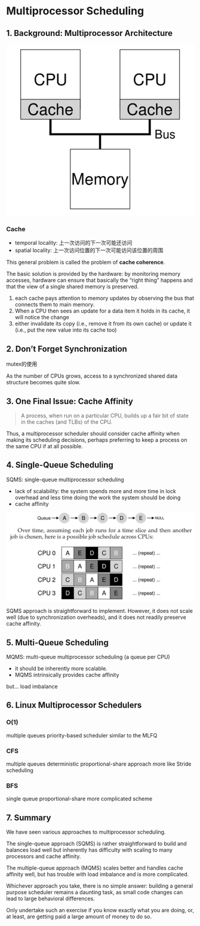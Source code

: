 # Multiprocessor Scheduling

## 1. Background: Multiprocessor Architecture

![](./images/Multi_Processor.png)

### Cache

- temporal locality: 上一次访问的下一次可能还访问
- spatial locality: 上一次访问位置的下一次可能访问该位置的周围

This general problem is called the problem of **cache coherence**.

The basic solution is provided by the hardware: by monitoring memory accesses, hardware can ensure that basically the “right thing” happens and that the view of a single shared memory is preserved.

1. each cache pays attention to memory updates by observing the bus that connects them to main memory.
2. When a CPU then sees an update for a data item it holds in its cache, it will notice the change
3. either invalidate its copy (i.e., remove it from its own cache) or update it (i.e., put the new value into its cache too)

## 2. Don’t Forget Synchronization

mutex的使用

As the number of CPUs grows, access to a synchronized shared data
structure becomes quite slow.

## 3. One Final Issue: Cache Affinity

> A process, when run on a particular CPU, builds up a fair bit of state in the caches (and TLBs) of the CPU.

Thus, a multiprocessor scheduler should consider cache affinity when making its scheduling decisions, perhaps preferring to keep a process on the same CPU if at all possible.

## 4. Single-Queue Scheduling

SQMS: single-queue multiprocessor scheduling 

- lack of scalability: the system spends more and more time in lock
  overhead and less time doing the work the system should be doing
- cache affinity

![](./images/SQMS_CacheAffinity.png)

SQMS approach is straightforward to implement. However, it does not scale well (due to synchronization overheads), and it does not readily preserve cache affinity.

## 5. Multi-Queue Scheduling

MQMS: multi-queue multiprocessor scheduling (a queue per CPU)

- it should be inherently more scalable.
- MQMS intrinsically provides cache affinity

but... load imbalance

## 6. Linux Multiprocessor Schedulers

### O(1)

multiple queues 
priority-based scheduler
similar to the MLFQ

### CFS

multiple queues
deterministic proportional-share approach
more like Stride scheduling

### BFS

single queue
proportional-share
more complicated scheme

## 7. Summary

We have seen various approaches to multiprocessor scheduling. 

The single-queue approach (SQMS) is rather straightforward to build and balances load well but inherently has difficulty with scaling to many processors and cache affinity. 

The multiple-queue approach (MQMS) scales better and handles cache affinity well, but has trouble with load imbalance and is more complicated. 

Whichever approach you take, there is no simple answer: building a general purpose scheduler remains a daunting task, as small code changes can lead to large behavioral differences. 

Only undertake such an exercise if you know exactly what you are doing, or, at least, are getting paid a large amount of money to do so.